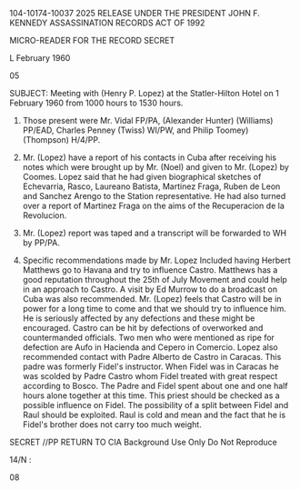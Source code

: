 104-10174-10037	2025 RELEASE UNDER THE PRESIDENT JOHN F. KENNEDY ASSASSINATION RECORDS ACT OF 1992

MICRO-READER FOR THE RECORD
SECRET

L February 1960

05

SUBJECT: Meeting with (Henry P. Lopez) at the Statler-Hilton Hotel on
1 February 1960 from 1000 hours to 1530 hours.

1.  Those present were Mr. Vidal FP/PA, (Alexander Hunter) (Williams)
PP/EAD, Charles Penney (Twiss) WI/PW, and Philip Toomey) (Thompson) H/4/PP.

2. Mr. (Lopez) have a report of his contacts in Cuba after receiving
his notes which were brought up by Mr. (Noel) and given to Mr. (Lopez) by
Coomes. Lopez said that he had given biographical sketches of
Echevarria, Rasco, Laureano Batista, Martinez Fraga, Ruben de Leon and
Sanchez Arengo to the Station representative. He had also turned over a
report of Martinez Fraga on the aims of the Recuperacion de la Revolucion.

3. Mr. (Lopez) report was taped and a transcript will be forwarded
to WH by PP/PA.

4. Specific recommendations made by Mr. Lopez Included having
Herbert Matthews go to Havana and try to influence Castro. Matthews
has a good reputation throughout the 25th of July Movement and could
help in an approach to Castro. A visit by Ed Murrow to do a broadcast
on Cuba was also recommended. Mr. (Lopez) feels that Castro will be in
power for a long time to come and that we should try to influence him.
He is seriously affected by any defections and these might be encouraged.
Castro can be hit by defections of overworked and countermanded officials.
Two men who were mentioned as ripe for defection are Aufo in Hacienda
and Cepero in Comercio. Lopez also recommended contact with Padre
Alberto de Castro in Caracas. This padre was formerly Fidel's instructor.
When Fidel was in Caracas he was scolded by Padre Castro whom Fidel
treated with great respect according to Bosco. The Padre and Fidel spent
about one and one half hours alone together at this time. This priest
should be checked as a possible influence on Fidel. The possibility of
a split between Fidel and Raul should be exploited. Raul is cold and
mean and the fact that he is Fidel's brother does not carry too much
weight.

SECRET
//PP
RETURN TO CIA
Background Use Only
Do Not Reproduce

14/N
:

08
